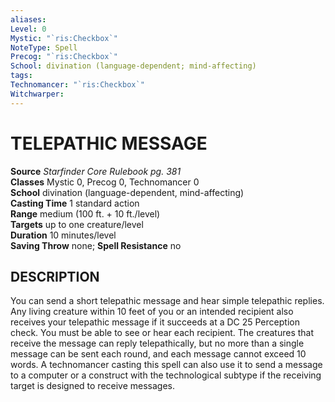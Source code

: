 ```yaml
---
aliases: 
Level: 0
Mystic: "`ris:Checkbox`"
NoteType: Spell
Precog: "`ris:Checkbox`"
School: divination (language-dependent; mind-affecting)
tags: 
Technomancer: "`ris:Checkbox`"
Witchwarper: 
---
```

# TELEPATHIC MESSAGE

**Source** _Starfinder Core Rulebook pg. 381_  
**Classes** Mystic 0, Precog 0, Technomancer 0  
**School** divination (language-dependent, mind-affecting)  
**Casting Time** 1 standard action  
**Range** medium (100 ft. + 10 ft./level)  
**Targets** up to one creature/level  
**Duration** 10 minutes/level  
**Saving Throw** none; **Spell Resistance** no

## DESCRIPTION

You can send a short telepathic message and hear simple telepathic replies. Any living creature within 10 feet of you or an intended recipient also receives your telepathic message if it succeeds at a DC 25 Perception check. You must be able to see or hear each recipient. The creatures that receive the message can reply telepathically, but no more than a single message can be sent each round, and each message cannot exceed 10 words. A technomancer casting this spell can also use it to send a message to a computer or a construct with the technological subtype if the receiving target is designed to receive messages.